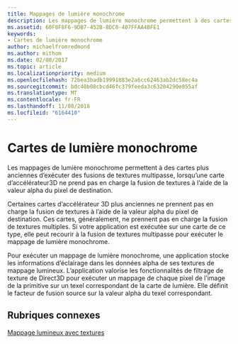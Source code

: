 ```yaml
---
title: Mappages de lumière monochrome
description: Les mappages de lumière monochrome permettent à des cartes plus anciennes d’exécuter des fusions de textures multipasse, lorsqu’une carte d’accélérateur3D ne prend pas en charge la fusion de textures à l’aide de la valeur alpha du pixel de destination.
ms.assetid: 60F8F8F6-9DB7-452B-8DC0-407FFAA4BFE1
keywords:
- Cartes de lumière monochrome
author: michaelfromredmond
ms.author: mithom
ms.date: 02/08/2017
ms.topic: article
ms.localizationpriority: medium
ms.openlocfilehash: 72bea3badb19991883e2a6cc62463ab2dc58ec4a
ms.sourcegitcommit: bdc40b08cbcd46fc379feeda3c63204290e055af
ms.translationtype: MT
ms.contentlocale: fr-FR
ms.lasthandoff: 11/08/2018
ms.locfileid: "6164410"
---
```

# <a name="monochrome-light-maps"></a>Cartes de lumière monochrome


Les mappages de lumière monochrome permettent à des cartes plus anciennes d’exécuter des fusions de textures multipasse, lorsqu’une carte d’accélérateur3D ne prend pas en charge la fusion de textures à l’aide de la valeur alpha du pixel de destination.

Certaines cartes d’accélérateur 3D plus anciennes ne prennent pas en charge la fusion de textures à l’aide de la valeur alpha du pixel de destination. Ces cartes, généralement, ne prennent pas en charge la fusion de textures multiples. Si votre application est exécutée sur une carte de ce type, elle peut recourir à la fusion de textures multipasse pour exécuter le mappage de lumière monochrome.

Pour exécuter un mappage de lumière monochrome, une application stocke les informations d’éclairage dans les données alpha de ses textures de mappage lumineux. L’application valorise les fonctionnalités de filtrage de texture de Direct3D pour exécuter un mappage de chaque pixel de l’image de la primitive sur un texel correspondant de la carte de lumière. Elle définit le facteur de fusion source sur la valeur alpha du texel correspondant.

## <a name="span-idrelated-topicsspanrelated-topics"></a><span id="related-topics"></span>Rubriques connexes


[Mappage lumineux avec textures](light-mapping-with-textures.md)

 

 




